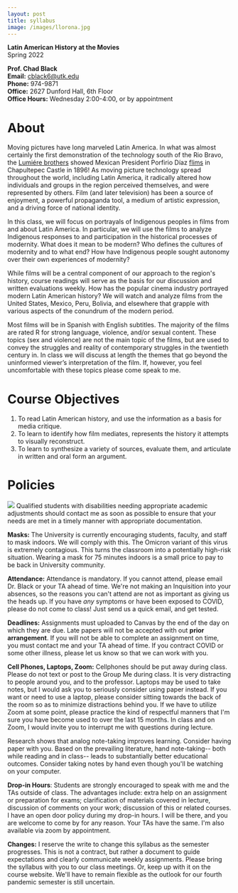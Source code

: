 ```yaml
---
layout: post
title: syllabus
image: /images/llorona.jpg
---
```



**Latin American History at the Movies**  
Spring 2022  

**Prof. Chad Black**  
**Email:** cblack6@utk.edu  
**Phone:** 974-9871  
**Office:** 2627 Dunford Hall, 6th Floor  
**Office Hours:** Wednesday 2:00-4:00, or by appointment


# About

Moving pictures have long marveled Latin America. In what was almost
certainly the first demonstration of the technology south of the Rio
Bravo, the [Lumiére
brothers](http://www.earlycinema.com/pioneers/lumiere_bio.html) showed
Mexican President Porfirio Díaz
[flims](http://www.youtube.com/watch?v=4nj0vEO4Q6s) in Chapultepec Castle
in 1896! As moving picture technology spread throughout the world,
including Latin America, it radically altered how individuals and groups
in the region perceived themselves, and were represented by others. Film
(and later television) has been a source of enjoyment, a powerful
propaganda tool, a medium of artistic expression, and a driving force of
national identity. 

In this class, we will focus on portrayals of Indigenous peoples in films from
and about Latin America. In particular, we will use the films to analyze
Indigenous responses to and participation in the historical processes of
modernity. What does it mean to be modern? Who defines the cultures of
modernity and to what end? How have Indigenous people sought autonomy over
their own experiences of modernity?  

While films will be a central component of our approach to the
region's history, course readings will serve as the basis for our
discussion and written evaluations weekly. How has the popular cinema
industry portrayed modern Latin American history? We will watch and
analyze films from the United States, Mexico, Peru, Bolivia,  and
elsewhere that grapple with various aspects of the conundrum of the modern
period.

Most films will be in Spanish with English subtitles. The majority of the
films are rated R for strong language, violence, and/or sexual content.
These topics (sex and violence) are not the main topic of the films, but
are used to convey the struggles and reality of 
contemporary struggles in the twentieth century in. In class we will discuss at
length the themes that go beyond the uninformed viewer’s interpretation of
the film. If, however, you feel uncomfortable with these topics please
come speak to me.

# Course Objectives

1. To read Latin American history, and use the information as a basis for
   media critique.
2. To learn to identify how film mediates, represents the history it
   attempts to visually reconstruct.
3. To learn to synthesize a variety of sources, evaluate them, and
   articulate in written and oral form an argument.

# Policies 


![](http://chadblack.net/511S2012/media/images/disability.png) Qualified
students with disabilities needing appropriate academic adjustments should
contact me as soon as possible to ensure that your needs are met in a timely
manner with appropriate documentation.

**Masks:** The University is currently encouraging students, faculty, and staff
to mask indoors. We will comply with this. The Omicron variant of
this virus is extremely contagious.  This turns the classroom into
a potentially high-risk situation. Wearing a mask for 75 minutes indoors is
a small price to pay to be back in University community.

**Attendance:** Attendance is mandatory. If you cannot attend, please email
Dr. Black or your TA ahead of time. We're not making an Inquisition into your
absences, so the reasons you can't attend are not as important as giving us the
heads up. If you have *any* symptoms or have been exposed to COVID, please do
not come to class! Just send us a quick email, and get tested.


**Deadlines:** Assignments must uploaded to Canvas by the end of the day on
which they are due. Late papers will not be accepted with out **prior
arrangement**. If you will not be able to complete an assignment on time, you
must contact me and your TA ahead of time. If you contract COVID or some other
illness, please let us know so that we can work with you.


**Cell Phones, Laptops, Zoom:** Cellphones should be put away during class.
Please do not text or post to the Group Me during class. It is very distracting
to people around you, and to the professor. Laptops may be used to take notes,
but I would ask you to seriously consider using paper instead. If you want or
need to use a laptop, please consider sitting towards the back of the room so
as to minimize distractions behind you. If we have to utilize Zoom at some
point, please practice the kind of respectful manners that I'm sure you have
become used to over the last 15 months. In class and on Zoom, I would invite
you to interrupt me with questions during lecture.

Research shows that analog note-taking improves learning. Consider having paper
with you. Based on the prevailing literature, hand note-taking-- both while
reading and in class-- leads to substantially better educational outcomes.
Consider taking notes by hand even though you'll be watching on your computer.

**Drop-in Hours**: Students are strongly encouraged to speak with me and the
TAs outside of class. The advantages include: extra help on an assignment
or preparation for exams; clarification of materials covered in lecture,
discussion of comments on your work; discussion of this or related courses.
I have an open door policy during my drop-in hours. I will be there, and you
are welcome to come by for any reason. Your TAs have the same. I'm also
available via zoom by appointment.

**Changes:** I reserve the write to change this syllabus as the semester
progresses. This is not a contract, but rather a document to guide expectations
and clearly communicate weekly assignments. Please bring the syllabus with you
to our class meetings. Or, keep up with it on the course website. We'll have to
remain flexible as the outlook for our fourth pandemic semester is still
uncertain. 


